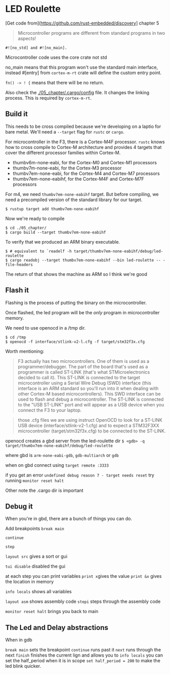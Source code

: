 # LED Roulette

[Get code from](https://github.com/rust-embedded/discovery] chapter 5


> Microcontroller programs are different from standard programs in two aspects! 

```
#![no_std] and #![no_main].
```


Microcontroller code uses the core crate not std

no_main means that this program won't use the standard main interface, instead
#[entry] from `cortex-m-rt` crate will define the custom entry point.

`fn() -> ! {` means that there will be no return.

Also check the [./05_chapter/.cargo/config](.cargo/confid) file.
It changes the linking process.  This is required by `cortex-m-rt`.

## Build it

This needs to be cross compiled because we're developing on a laptio for bare metal.
We'll need a `--target` flag for `rustc` or `cargo`.

For microcontroller in the F3, there is a Cortex-M4F processor.  `rustc` knows how to cross compile
to Cortex-M architecture and provides 4 targets that cover the different processor families within Cortex-M.

- thumbv6m-none-eabi, for the Cortex-M0 and Cortex-M1 processors
- thumbv7m-none-eabi, for the Cortex-M3 processor
- thumbv7em-none-eabi, for the Cortex-M4 and Cortex-M7 processors
- thumbv7em-none-eabihf, for the Cortex-M4F and Cortex-M7F processors

For m4, we need `thumbv7em-none-eabihf` target.  But before compiling, we need a precompiled version 
of the standard library for our target.

`$ rustup target add thumbv7em-none-eabihf`

Now we're ready to compile

```
$ cd ./05_chapter/
$ cargo build --target thumbv7em-none-eabihf
```

To verify that we produced an ARM binary executable.
```
$ # equivalent to `readelf -h target/thumbv7em-none-eabihf/debug/led-roulette
$ cargo readobj --target thumbv7em-none-eabihf --bin led-roulette -- -file-headers
```

The return of that shows the machine as ARM so I think we're good

## Flash it

Flashing is the process of putting the binary on the microcontroller.

Once flashed, the led program will be the _only_ program in microcontroller memory.

We need to use openocd in a /tmp dir.

```
$ cd /tmp
$ openocd -f interface/stlink-v2-l.cfg -f target/stm32f3x.cfg
```

Worth mentioning:

> F3 actually has two microcontrollers. One of them is used as a programmer/debugger. The part of the board that's used as a programmer is called ST-LINK (that's what STMicroelectronics decided to call it). This ST-LINK is connected to the target microcontroller using a Serial Wire Debug (SWD) interface (this interface is an ARM standard so you'll run into it when dealing with other Cortex-M based microcontrollers). This SWD interface can be used to flash and debug a microcontroller. The ST-LINK is connected to the "USB ST-LINK" port and will appear as a USB device when you connect the F3 to your laptop.

> those .cfg files we are using instruct OpenOCD to look for a ST-LINK USB device (interface/stlink-v2-1.cfg) and to expect a STM32F3XX microcontroller (target/stm32f3x.cfg) to be connected to the ST-LINK.

openocd creates a gbd server
from the led-roulette dir
`$ <gdb> -q target/thumbv7em-none-eabihf/debug/led-roulette`

where gbd is `arm-none-eabi-gdb`, `gdb-multiarch` or `gdb`


when on gbd connect using 
`target remote :3333`

if you get an error `undefined debug reason 7 - target needs reset`
try running `monitor reset halt`

Other note the .cargo dir is important

## Debug it

When you're in gbd, there are a bunch of things you can do.

Add breakpoints
`break main`

`continue`

`step`

`layout src` gives a sort or gui

`tui disable` disabled the gui

at each step you can print variables
`print x`gives the value
`print &x` gives the location in memory

`info locals` shows all variables

`layout asm` shows assembly code
`stepi` steps through the assembly code

`monitor reset halt` brings you back to main


## The Led and Delay abstractions


When in gdb

`break main` sets the breakpoint
`continue` runs past it 
`next` runs through the next
`finish` finishes the current lign and allows you to `info locals`
you can set the half_period when it is in scope
`set half_period = 200` to make the led blink quicker.



